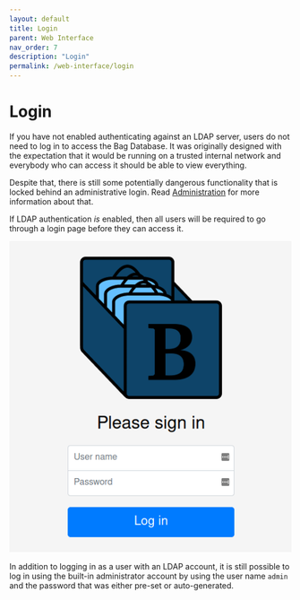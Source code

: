 ```yaml
---
layout: default
title: Login
parent: Web Interface
nav_order: 7
description: "Login"
permalink: /web-interface/login
---
```


# Login

If you have not enabled authenticating against an LDAP server, users do not need to log in
to access the Bag Database.  It was originally designed with the expectation that it would be
running on a trusted internal network and everybody who can access it should be able to view
everything.

Despite that, there is still some potentially dangerous functionality that is locked behind
an administrative login.  Read [Administration](administration) for more information about that.

If LDAP authentication *is* enabled, then all users will be required to go through a login
page before they can access it.

![LDAP Login Page](../assets/images/ldap_login.png)

In addition to logging in as a user with an LDAP account, it is still possible to log in using
the built-in administrator account by using the user name `admin` and the password that was either
pre-set or auto-generated.